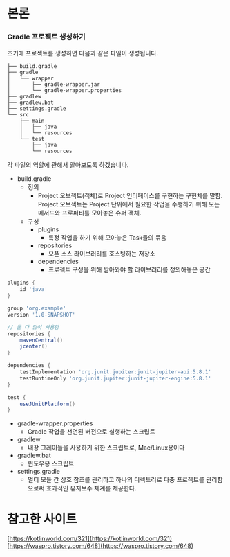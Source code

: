 # 본론

### Gradle 프로젝트 생성하기

초기에 프로젝트를 생성하면 다음과 같은 파일이 생성됩니다.

```plaintext
├── build.gradle
├── gradle
│   └── wrapper
│       ├── gradle-wrapper.jar
│       └── gradle-wrapper.properties
├── gradlew
├── gradlew.bat
├── settings.gradle
└── src
    ├── main
    │   ├── java
    │   └── resources
    └── test
        ├── java
        └── resources
```

각 파일의 역할에 관해서 알아보도록 하겠습니다.

- build.gradle
  - 정의
    - Project 오브젝트(객체)로 Project 인터페이스를 구현하는 구현체를 말함. Project 오브젝트는 Project 단위에서 필요한 작업을 수행하기 위해 모든 메서드와 프로퍼티를 모아놓은 슈퍼 객체.
  - 구성
    - plugins
      - 특정 작업을 하기 위해 모아놓은 Task들의 묶음
    - repositories
      - 오픈 소스 라이브러리를 호스팅하는 저장소
    - dependencies
      - 프로젝트 구성을 위해 받아와야 할 라이브러리를 정의해놓은 공간

```groovy
plugins {
    id 'java'
}

group 'org.example'
version '1.0-SNAPSHOT'

// 둘 다 많이 사용함
repositories {
    mavenCentral()
    jcenter()
}

dependencies {
    testImplementation 'org.junit.jupiter:junit-jupiter-api:5.8.1'
    testRuntimeOnly 'org.junit.jupiter:junit-jupiter-engine:5.8.1'
}

test {
    useJUnitPlatform()
}
```

- gradle-wrapper.properties
  - Gradle 작업을 선언된 버전으로 실행하는 스크립트
- gradlew
  - 내장 그레이들을 사용하기 위한 스크립트로, Mac/Linux용이다
- gradlew.bat
  - 윈도우용 스크립트
- settings.gradle
  - 멀티 모듈 간 상호 참조를 관리하고 하나의 디렉토리로 다중 프로젝트를 관리함으로써 효과적인 유지보수 체계를 제공한다.

# 참고한 사이트

[https://kotlinworld.com/321](https://kotlinworld.com/321)
[https://waspro.tistory.com/648](https://waspro.tistory.com/648)
